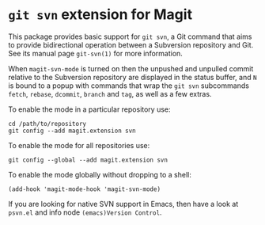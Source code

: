 # `git svn` extension for Magit

This package provides basic support for `git svn`, a Git command
that aims to provide bidirectional operation between a Subversion
repository and Git.  See its manual page `git-svn(1)` for more
information.

When `magit-svn-mode` is turned on then the unpushed and unpulled
commit relative to the Subversion repository are displayed in the
status buffer, and `N` is bound to a popup with commands that wrap
the `git svn` subcommands `fetch`, `rebase`, `dcommit`, `branch`
and `tag`, as well as a few extras.

To enable the mode in a particular repository use:

    cd /path/to/repository
    git config --add magit.extension svn

To enable the mode for all repositories use:

    git config --global --add magit.extension svn

To enable the mode globally without dropping to a shell:

    (add-hook 'magit-mode-hook 'magit-svn-mode)

If you are looking for native SVN support in Emacs, then have a
look at `psvn.el` and info node `(emacs)Version Control`.
